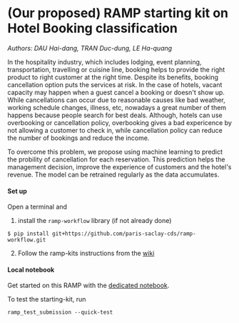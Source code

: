 # (Our proposed) RAMP starting kit on Hotel Booking classification

_Authors: DAU Hai-dang, TRAN Duc-dung, LE Ha-quang_

In the hospitality industry, which includes lodging, event planning, transportation, travelling or cuisine line, booking helps to provide the right product to right customer at the right time. Despite its benefits, booking cancellation option puts the services at risk. In the case of hotels, vacant capacity may happen when a guest cancel a booking or doesn't show up. While cancellations can occur due to reasonable causes like bad weather, working schedule changes, illness, etc, nowadays a great number of them happens because people search for best deals. Although, hotels can use overbooking or cancellation policy, overbooking gives a bad expericence by not allowing a customer to check in, while cancellation policy can reduce the number of bookings and reduce the income.

To overcome this problem, we propose using machine learning to predict the probility of cancellation for each reservation. This prediction helps the management decision, improve the experience of customers and the hotel's revenue. The model can be retrained regularly as the data accumulates.

#### Set up

Open a terminal and

1. install the `ramp-workflow` library (if not already done)
  ```
  $ pip install git+https://github.com/paris-saclay-cds/ramp-workflow.git
  ```

2. Follow the ramp-kits instructions from the [wiki](https://github.com/paris-saclay-cds/ramp-workflow/wiki/Getting-started-with-a-ramp-kit)

#### Local notebook

Get started on this RAMP with the [dedicated notebook](solar_wind_starting_kit.ipynb).

To test the starting-kit, run


```
ramp_test_submission --quick-test
```
